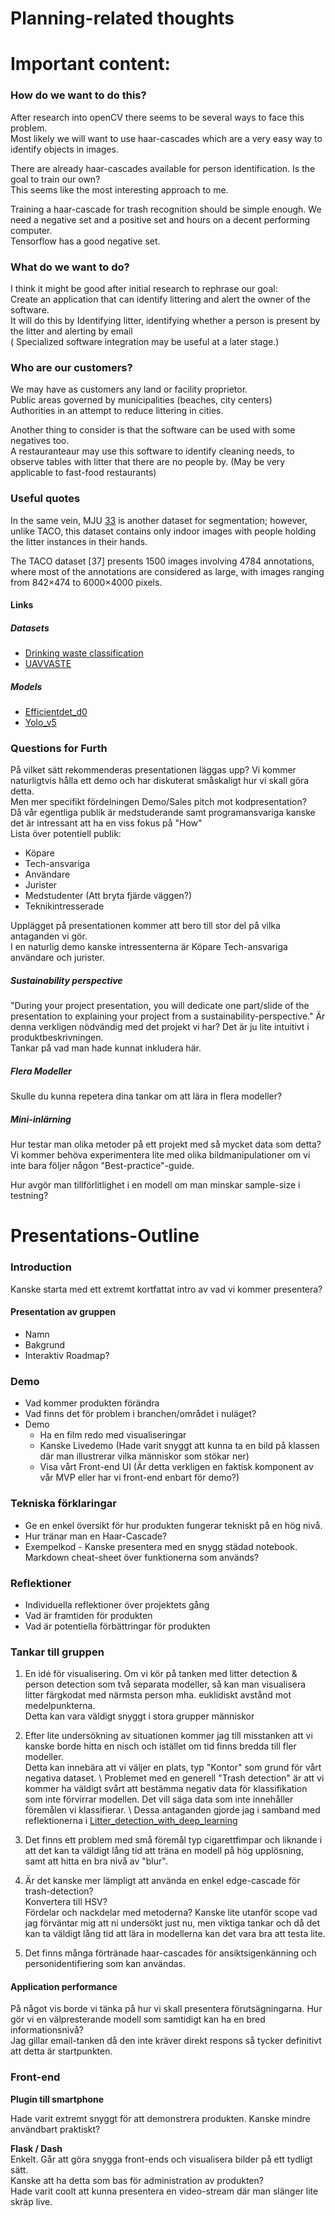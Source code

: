 # Planning-related thoughts
# Important content:


### How do we want to do this?
After research into openCV there seems to be several ways to face this problem. \
Most likely we will want to use haar-cascades which are a very easy way to identify objects in images. 

There are already haar-cascades available for person identification. Is the goal to train our own? \
This seems like the most interesting approach to me.

Training a haar-cascade for trash recognition should be simple enough. We need a negative set and a positive set and hours on a decent performing computer. \
Tensorflow has a good negative set.


### What do we want to do?
I think it might be good after initial research to rephrase our goal: \
Create an application that can identify littering and alert the owner of the software. \
It will do this by Identifying litter, identifying whether a person is present by the litter and alerting by email \
( Specialized software integration may be useful at a later stage.)

### Who are our customers?
We may have as customers any land or facility proprietor. \
Public areas governed by municipalities (beaches, city centers) \
Authorities in an attempt to reduce littering in cities. 

Another thing to consider is that the software can be used with some negatives too. \
A restauranteaur may use this software to identify cleaning needs, to observe tables with litter that there are no people by. (May be very applicable to fast-food restaurants) 

### Useful quotes

In the same vein, MJU [33](https://paperswithcode.com/dataset/mju-waste) is another dataset for segmentation; however, unlike TACO, this dataset contains only indoor images with people holding the litter instances in their hands. 

The TACO dataset [37] presents 1500 images involving 4784 annotations, where most of the annotations are considered as large, with images ranging from 842×474
 to 6000×4000
 pixels. 

#### Links
##### Datasets
 - [Drinking waste classification](https://paperswithcode.com/dataset/drinking-waste-classification) 
 - [UAVVASTE](https://paperswithcode.com/dataset/uavvaste)

##### Models
 - [Efficientdet_d0](https://docs.openvino.ai/2021.2/omz_models_public_efficientdet_d0_tf_efficientdet_d0_tf.html) 
 - [Yolo_v5](https://towardsdatascience.com/how-to-train-a-custom-object-detection-model-with-yolo-v5-917e9ce13208)


### Questions for Furth
På vilket sätt rekommenderas presentationen läggas upp? Vi kommer naturligtvis hålla ett demo och har diskuterat småskaligt hur vi skall göra detta. \
Men mer specifikt fördelningen Demo/Sales pitch mot kodpresentation? \
Då vår egentliga publik är medstuderande samt programansvariga kanske det är intressant att ha en viss fokus på "How" \
Lista över potentiell publik: 
- Köpare
- Tech-ansvariga
- Användare
- Jurister
- Medstudenter (Att bryta fjärde väggen?)
- Teknikintresserade

Upplägget på presentationen kommer att bero till stor del på vilka antaganden vi gör. \
I en naturlig demo kanske intressenterna är Köpare Tech-ansvariga användare och jurister.

##### Sustainability perspective
"During your project presentation, you will dedicate one part/slide of the presentation to explaining your project from a sustainability-perspective."
Är denna verkligen nödvändig med det projekt vi har? Det är ju lite intuitivt i produktbeskrivningen. \
Tankar på vad man hade kunnat inkludera här.

##### Flera Modeller
Skulle du kunna repetera dina tankar om att lära in flera modeller? 

##### Mini-inlärning
Hur testar man olika metoder på ett projekt med så mycket data som detta? \
Vi kommer behöva experimentera lite med olika bildmanipulationer om vi inte bara följer någon "Best-practice"-guide. 

Hur avgör man tillförlitlighet i en modell om man minskar sample-size i testning?





# Presentations-Outline

### Introduction
Kanske starta med ett extremt kortfattat intro av vad vi kommer presentera?

#### Presentation av gruppen
 - Namn
 - Bakgrund
 - Interaktiv Roadmap?

### Demo
 - Vad kommer produkten förändra
 - Vad finns det för problem i branchen/området i nuläget?
 - Demo
   - Ha en film redo med visualiseringar
   - Kanske Livedemo  (Hade varit snyggt att kunna ta en bild på klassen där man illustrerar vilka människor som stökar ner)
   - Visa vårt Front-end UI (Är detta verkligen en faktisk komponent av vår MVP eller har vi front-end enbart för demo?)
### Tekniska förklaringar
 - Ge en enkel översikt för hur produkten fungerar tekniskt på en hög nivå.
 - Hur tränar man en Haar-Cascade?
 - Exempelkod - Kanske presentera med en snygg städad notebook. Markdown cheat-sheet över funktionerna som används?

### Reflektioner
 - Individuella reflektioner över projektets gång
 - Vad är framtiden för produkten
 - Vad är potentiella förbättringar för produkten



### Tankar till gruppen

1. En idé för visualisering. Om vi kör på tanken med litter detection & person detection som två separata modeller, så kan man visualisera litter färgkodat med närmsta person mha. euklidiskt avstånd mot medelpunkterna. \
Detta kan vara väldigt snyggt i stora grupper människor

2. Efter lite undersökning av situationen kommer jag till misstanken att vi kanske borde hitta en nisch och istället om tid finns bredda till fler modeller. \
Detta kan innebära att vi väljer en plats, typ "Kontor" som grund för vårt negativa dataset. \ 
Problemet med en generell "Trash detection" är att vi kommer ha väldigt svårt att bestämma negativ data för klassifikation som inte förvirrar modellen. Det vill säga data som inte innehåller föremålen vi klassifierar. \ 
Dessa antaganden gjorde jag i samband med reflektionerna i [Litter_detection_with_deep_learning](https://www.mdpi.com/1424-8220/22/2/548#sec4dot3-sensors-22-00548)

3. Det finns ett problem med små föremål typ cigarettfimpar och liknande i att det kan ta väldigt lång tid att träna en modell på hög upplösning, samt att hitta en bra nivå av "blur". 

4. Är det kanske mer lämpligt att använda en enkel edge-cascade för trash-detection? \
Konvertera till HSV? \
Fördelar och nackdelar med metoderna? Kanske lite utanför scope vad jag förväntar mig att ni undersökt just nu, men viktiga tankar och då det kan ta väldigt lång tid att lära in modellerna kan det vara bra att testa lite.

5. Det finns många förtränade haar-cascades för ansiktsigenkänning och personidentifiering som kan användas.

#### Application performance
På något vis borde vi tänka på hur vi skall presentera förutsägningarna. Hur gör vi en välpresterande modell som samtidigt kan ha en bred informationsnivå? \
Jag gillar email-tanken då den inte kräver direkt respons så tycker definitivt att detta är startpunkten.

### Front-end
**Plugin till smartphone** 

Hade varit extremt snyggt för att demonstrera produkten. Kanske mindre användbart praktiskt?

**Flask / Dash** \
Enkelt. Går att göra snygga front-ends och visualisera bilder på ett tydligt sätt. \
Kanske att ha detta som bas för administration av produkten? \
Hade varit coolt att kunna presentera en video-stream där man slänger lite skräp live.